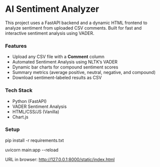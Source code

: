 # AI Sentiment Analyzer

This project uses a FastAPI backend and a dynamic HTML frontend to analyze sentiment from uploaded CSV comments. Built for fast and interactive sentiment analysis using VADER.

### Features
- Upload any CSV file with a **Comment** column
- Automated Sentiment Analysis using NLTK’s VADER
- Dynamic bar charts for compound sentiment scores
- Summary metrics (average positive, neutral, negative, and compound)
- Download sentiment-labeled results as CSV

### Tech Stack
- Python (FastAPI)
- VADER Sentiment Analysis
- HTML/CSS/JS (Vanilla)
- Chart.js

### Setup

pip install -r requirements.txt

uvicorn main:app --reload

URL in browser: http://127.0.0.1:8000/static/index.html
